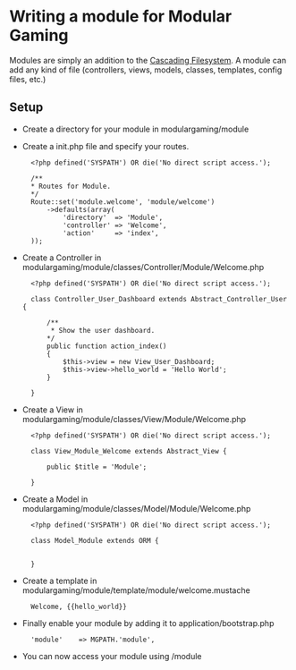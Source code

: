 # Writing a module for Modular Gaming

Modules are simply an addition to the [Cascading Filesystem](../kohana/files). A module can add any kind of file (controllers, views, models, classes, templates, config files, etc.)

## Setup

* Create a directory for your module in modulargaming/module

* Create a init.php file and specify your routes.

		<?php defined('SYSPATH') OR die('No direct script access.');

		/**
 		* Routes for Module.
 		*/
		Route::set('module.welcome', 'module/welcome')
			->defaults(array(
				'directory'  => 'Module',
				'controller' => 'Welcome',
				'action'     => 'index',
		));

* Create a Controller in modulargaming/module/classes/Controller/Module/Welcome.php

		<?php defined('SYSPATH') OR die('No direct script access.');

		class Controller_User_Dashboard extends Abstract_Controller_User {
	
			/**
			 * Show the user dashboard.
		 	*/
			public function action_index()
			{
				$this->view = new View_User_Dashboard;
				$this->view->hello_world = 'Hello World';
			}

		}


* Create a View in modulargaming/module/classes/View/Module/Welcome.php

		<?php defined('SYSPATH') OR die('No direct script access.');
		
		class View_Module_Welcome extends Abstract_View {

			public $title = 'Module';

		}

* Create a Model in modulargaming/module/classes/Model/Module/Welcome.php

		<?php defined('SYSPATH') OR die('No direct script access.');
		
		class Model_Module extends ORM {


		}

* Create a template in modulargaming/module/template/module/welcome.mustache

		Welcome, {{hello_world}}


* Finally enable your module by adding it to application/bootstrap.php

		'module'    => MGPATH.'module',		

* You can now access your module using /module
